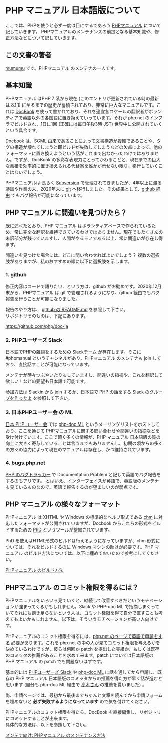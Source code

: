 # PHP マニュアル 日本語版について

ここでは、PHPを使うと必ず一度は目にするであろう [PHPマニュアル](https://www.php.net/manual/ja/) について記していきます。
PHPマニュアルのメンテナンスの前提となる基本知識や、修正方法などについて記していきます。

## この文書の著者 

[mumumu](https://twitter.com/mumumu) です。PHPマニュアル のメンテナの一人です。

## 基本知識

PHPマニュアル はPHP 7 系から現在 (このエントリが更新されている時の最新は 8.1.1) に至るまでの歴史が蓄積されており、非常に巨大なマニュアルです。これは [DocBook](http://www.docbook.org/) を使って書かれており、それを適宜各ロケールの翻訳者がボランティアで英語以外の各国語に置き換えていっています。それが php.net のインフラでビルドされ、1日に1回 (正確には毎日午後3時 JST) 世界中に公開されていくという具合です。

Docbook は、SGML 由来であることによって文書構造が複雑であることや、タグの構造が壊れてしまうと即ビルドが失敗してしまうなどの欠点によって、他のフォーマットに置き換えようという話がこれまで出なかったわけではありません。ですが、DocBook の多彩な表現力にとってかわることと、現在までの巨大な蓄積を効率的に置き換えられる代替案を誰かが示せない限り、移行していくことはないでしょう。

PHPマニュアルは 長らく [Subversion](http://subversion.apache.org/) で管理されてきましたが、4年以上に渡る議論や作業の末、2020年末に [git](https://git-scm.com/) へ移行しました。その成果として、[github 経由](https://github.com/php/doc-ja) でもバグ報告が可能になっています。

## PHP マニュアル に間違いを見つけたら？

既に述べたとおり、PHP マニュアル はボランティアベースで作られているため、常に完全な翻訳を維持できているわけではありません。現在でもたくさんの未訳部分が残っていますし、人間がやるモノである以上、常に間違いが存在し得ます。

間違いを見つけた場合には、どこに問い合わせればよいでしょう？ 複数の選択肢がありますが、私のおすすめの順に以下に選択肢を示します。

### 1. github

修正内容はコードで語りたい、という方は、github がお勧めです。2020年12月末から、PHPマニュアル は git で管理されるようになり、github 経由でもバグ報告を行うことが可能になりました。

報告のやり方は、 [github の README.md](https://github.com/php/doc-ja/blob/master/README.md) を参照して下さい。  
リポジトリそのものは、下記にあります。

https://github.com/php/doc-ja

### 2. PHPユーザーズ Slack

[日本語でPHPの雑談をするための Slackチーム](https://phpusers-ja.slack.com/) が存在します。そこに #phpmanual というチャンネルがあり、PHPマニュアル のメンテナも join しており、直接話すことが可能になっています。

メンテナが時々つぶやいたりもしていますし、間違いの指摘や、これを翻訳して欲しい！などの要望も日本語で可能です。

参加方法は [Slackin](https://slackin-phpusers-ja.herokuapp.com/) から join するか、[日本語で PHP の話をする Slack のグループを作ったよ](https://www.msng.info/archives/2016/02/phpusers-ja-on-slack.php) を参照して下さい。

### 3. 日本PHPユーザー会 の ML

[日本 PHP ユーザー会](http://www.php.gr.jp) では [php-doc ML](http://ml.php.gr.jp/mailman/listinfo/php-doc) というメーリングリストをホストしており、ここを通じて PHPマニュアルに関する問い合わせや間違いの指摘などを受け付けています。ここで頂く多くの情報が、PHP マニュアル 日本語版の質の向上に大きく寄与していることは言うまでもありませんし、初期の頃からの多くの方々の協力によって現在のマニュアルは存在し、かつ維持されています。

### 4. bugs.php.net

[PHP のバグトラッカー](http://bugs.php.net/) で Documentation Problem と記して英語でバグ報告をするのもアリです。
とはいえ、インターフェイスが英語で、英語版のメンテナも見ているものなので、英語で報告するのが望ましいのが弱点です。

## PHP マニュアル の様々なフォーマット

PHPマニュアル は XHTML や Windows の標準的なヘルプ形式である [chm](http://ja.wikipedia.org/wiki/Microsoft_Compiled_HTML_Help) に対応したフォーマットが公開されていますが、Docbook からこれらの形式をビルドするための [PhD](https://github.com/php/phd) というツールが整備されています。

PhD を使えばHTML形式のビルドは行えるようになっていますが、chm 形式については、それをビルドするのに Windows マシンの助けが必要です。PHP マニュアル のビルド方法については、以下に纏めておいたので参考にしてください。

[PHPマニュアル のビルド方法](https://github.com/php/doc-ja/blob/master/README_Building_HOWTO.md)

## PHPマニュアル のコミット権限を得るには？

PHPマニュアルをいろいろ見ていくと、継続して改善すべきだというモチベーションが強まってくるかもしれません。Slack や PHP-doc ML で指摘しまくっていてそれにも飽き足らないという人は、コミット権限を得て自分で直すことも考えてもよいかもしれません。以下は、そういうモチベーションが高い人向けです。

PHPマニュアルのコミット権限を得るには、[php.net のページで英語で申請をする](http://www.php.net/git-php.php) 必要があります。これを php.net の中の人が見てコミット権限を与えるかを決めているわけですが、彼らは何回か patch を提出した実績か、もしくは既存のコミッタの推薦があることを求めて来ます。patch については日本語版の PHP マニュアル の patch でも問題ないはずです。

基本的には [PHPユーザーズ Slack](https://phpusers-ja.slack.com/) や [php-doc ML](http://ml.php.gr.jp/mailman/listinfo/php-doc) に話を通してから申請し、既存の PHP マニュアル 日本語版のコミッタからの推薦を得た方が早く話が進むと思います (自分も php-doc ML 経由で [高木さん](http://d.hatena.ne.jp/takagimasahiro) の推薦を貰いました) 。

尚、申請ページでは、最初から最後までちゃんと文章を読んでから申請フォームを埋めないと **必ず失敗するようになっています** ので気を付けてください。

PHPマニュアルのコミット権限を得たら、DocBook を直接編集し、リポジトリにコミットすることが出来ます。  
具体的な方法は、以下を参照して下さい。

[メンテナ向け: PHPマニュアル のメンテナンス方法](https://github.com/php/doc-ja/blob/master/README_Maintain_HOWTO.md)
